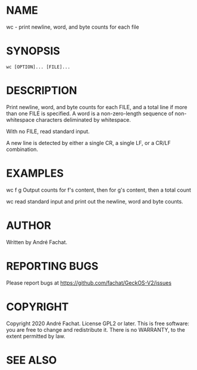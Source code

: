 

# NAME

wc - print newline, word, and byte counts for each file

# SYNOPSIS

    wc [OPTION]... [FILE]...
    
# DESCRIPTION

Print newline, word, and byte counts for each FILE, and a total line if more than one FILE is specified.
A word is a non-zero-length sequence of non-whitespace characters deliminated by whitespace.

With no FILE, read standard input.

A new line is detected by either a single CR, a single LF, or a CR/LF combination.

# EXAMPLES

wc f g
    Output counts for f's content, then for g's content, then a total count
        
wc 
    read standard input and print out the newline, word and byte counts.

# AUTHOR

Written by André Fachat.

# REPORTING BUGS

Please report bugs at https://github.com/fachat/GeckOS-V2/issues

# COPYRIGHT

Copyright 2020 André Fachat. License GPL2 or later.
This is free software: you are free to change and redistribute it. There is no WARRANTY, to the extent permitted by law.

# SEE ALSO

